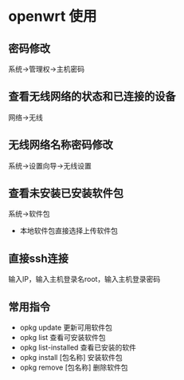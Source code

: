 ﻿# openwrt 使用

密码修改
-------
系统->管理权->主机密码

查看无线网络的状态和已连接的设备
------------------------------
网络->无线

无线网络名称密码修改
-------------------
系统->设置向导->无线设置

查看未安装已安装软件包
---------------------
系统->软件包
* 本地软件包直接选择上传软件包

直接ssh连接
-----------
输入IP，输入主机登录名root，输入主机登录密码

常用指令
--------
* opkg update           更新可用软件包
* opkg list             查看可安装软件包
* opkg list-installed   查看已安装的软件
* opkg install [包名称] 安装软件包
* opkg remove [包名称]  删除软件包